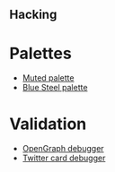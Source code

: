 Hacking
-------

# Palettes

- [Muted palette](http://www.color-hex.com/color-palette/1365)
- [Blue Steel palette](http://www.color-hex.com/color-palette/9810)

# Validation

- [OpenGraph debugger](https://developers.facebook.com/tools/debug/)
- [Twitter card debugger](https://cards-dev.twitter.com/validator)
